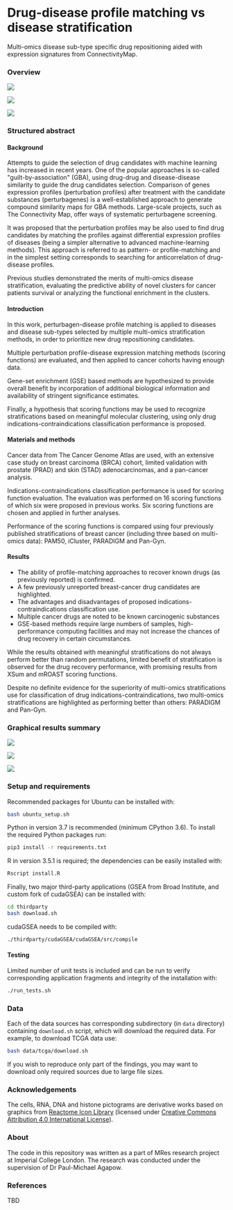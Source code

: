 # Drug-disease profile matching vs disease stratification

Multi-omics disease sub-type specific drug repositioning aided with expression signatures from ConnectivityMap.

### Overview

![](/images/profiles_and_expression.png?raw=true)

![](/images/scoring_functions.png?raw=true)

![](/images/stratifications.png?raw=true)


### Structured abstract

#### Background
Attempts to guide the selection of drug candidates with machine learning has increased in recent years.
One of the popular approaches is so-called "guilt-by-association" (GBA), using drug-drug and disease-disease similarity
to guide the drug candidates selection.
Comparison of genes expression profiles (perturbation profiles) after treatment with the candidate substances (perturbagenes)
is a well-established approach to generate compound similarity maps for GBA methods. Large-scale projects, such as The Connectivity Map, offer ways of systematic perturbagene screening.

It was proposed that the perturbation profiles may be also used to find drug candidates by matching the profiles against
differential expression profiles of diseases (being a simpler alternative to advanced machine-learning methods). This approach is referred to as pattern- or profile-matching and in the simplest setting corresponds to searching for anticorrelation of drug-disease profiles.

Previous studies demonstrated the merits of multi-omics disease stratification, evaluating the predictive ability
of novel clusters for cancer patients survival or analyzing the functional enrichment in the clusters.

#### Introduction

In this work, perturbagen-disease profile matching is applied to diseases and disease sub-types selected by multiple
multi-omics stratification methods, in order to prioritize new drug repositioning candidates.

Multiple perturbation profile-disease expression matching methods (scoring functions) are evaluated,
and then applied to cancer cohorts having enough data. 

Gene-set enrichment (GSE) based methods are hypothesized to provide overall benefit by incorporation of additional biological
information and availability of stringent significance estimates.

Finally, a hypothesis that scoring functions may be used to recognize stratifications based on meaningful molecular clustering,
using only drug indications-contraindications classification performance is proposed.

#### Materials and methods

Cancer data from The Cancer Genome Atlas are used, with an extensive case study on breast carcinoma (BRCA) cohort,
limited validation with prostate (PRAD) and skin (STAD) adenocarcinomas, and a pan-cancer analysis.


Indications-contraindications classification performance is used for scoring function evaluation.
The evaluation was performed on 16 scoring functions of which six were proposed in previous works.
Six scoring functions are chosen and applied in further analyses.

Performance of the scoring functions is compared using four previously published
stratifications of breast cancer (including three based on multi-omics data): PAM50, iCluster, PARADIGM and Pan-Gyn.


#### Results
- The ability of profile-matching approaches to recover known drugs (as previously reported) is confirmed.
- A few previously unreported breast-cancer drug candidates are highlighted.
- The advantages and disadvantages of proposed indications-contraindications classification use.
- Multiple cancer drugs are noted to be known carcinogenic substances
- GSE-based methods require large numbers of samples, high-performance computing facilities and may not increase the chances of drug recovery in certain circumstances.

While the results obtained with meaningful stratifications do not always perform better than random permutations,
limited benefit of stratification is observed for the drug recovery performance, with promising results from XSum and mROAST scoring functions.

Despite no definite evidence for the superiority of multi-omics stratifications use for classification of drug indications-contraindications,
two multi-omics stratifications are highlighted as performing better than others: PARADIGM and Pan-Gyn.


### Graphical results summary

![](images/poster_results/figure_1.png?raw=true)

![](images/poster_results/figures_2_3.png?raw=true)

![](images/poster_results/figures_4_5.png?raw=true)


### Setup and requirements

Recommended packages for Ubuntu can be installed with:

```bash
bash ubuntu_setup.sh
```

Python in version 3.7 is recommended (minimum CPython 3.6). To install the required Python packages run:

```bash
pip3 install -r requirements.txt
```

R in version 3.5.1 is required; the dependencies can be easily installed with:

```bash
Rscript install.R
```

Finally, two major third-party applications (GSEA from Broad Institute, and custom fork of cudaGSEA) can be installed with:

```bash
cd thirdparty
bash download.sh
```

cudaGSEA needs to be compiled with:

```bash
./thirdparty/cudaGSEA/cudaGSEA/src/compile
```

#### Testing

Limited number of unit tests is included and can be run to verify
corresponding application fragments and integrity of the installation with:

```bash
./run_tests.sh
```

### Data

Each of the data sources has corresponding subdirectory (in `data` directory)
containing `download.sh` script, which will download the required data.
For example, to download TCGA data use:

```bash
bash data/tcga/download.sh
```

If you wish to reproduce only part of the findings, you may want to download only required sources due to large file sizes.


### Acknowledgements

The cells, RNA, DNA and histone pictograms are derivative works based on graphics from [Reactome Icon Library](https://reactome.org/icon-lib) (licensed under [Creative Commons Attribution 4.0 International License](https://creativecommons.org/licenses/by-sa/4.0/)).

### About

The code in this repository was written as a part of MRes research project at Imperial College London.
The research was conducted under the supervision of Dr Paul-Michael Agapow.

### References

TBD
